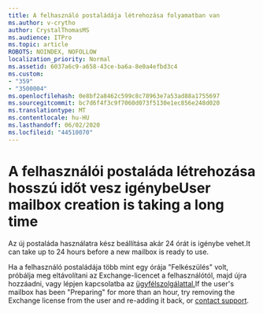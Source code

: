 ```yaml
---
title: A felhasználó postaládája létrehozása folyamatban van
ms.author: v-crytho
author: CrystalThomasMS
ms.audience: ITPro
ms.topic: article
ROBOTS: NOINDEX, NOFOLLOW
localization_priority: Normal
ms.assetid: 6037a6c9-a658-43ce-ba6a-8e0a4efbd3c4
ms.custom:
- "359"
- "3500004"
ms.openlocfilehash: 0e8bf2a8462c599c8c78963e7a53ad88a1755697
ms.sourcegitcommit: bc7d6f4f3c9f7060d073f5130e1ec856e248d020
ms.translationtype: MT
ms.contentlocale: hu-HU
ms.lasthandoff: 06/02/2020
ms.locfileid: "44510070"
---
```

# <a name="user-mailbox-creation-is-taking-a-long-time"></a><span data-ttu-id="f7bd7-102">A felhasználói postaláda létrehozása hosszú időt vesz igénybe</span><span class="sxs-lookup"><span data-stu-id="f7bd7-102">User mailbox creation is taking a long time</span></span>

<span data-ttu-id="f7bd7-103">Az új postaláda használatra kész beállítása akár 24 órát is igénybe vehet.</span><span class="sxs-lookup"><span data-stu-id="f7bd7-103">It can take up to 24 hours before a new mailbox is ready to use.</span></span>
  
<span data-ttu-id="f7bd7-104">Ha a felhasználó postaládája több mint egy órája "Felkészülés" volt, próbálja meg eltávolítani az Exchange-licencet a felhasználótól, majd újra hozzáadni, vagy lépjen kapcsolatba az [ügyfélszolgálattal.](https://docs.microsoft.com/microsoft-365/admin/contact-support-for-business-products?tabs=online)</span><span class="sxs-lookup"><span data-stu-id="f7bd7-104">If the user's mailbox has been "Preparing" for more than an hour, try removing the Exchange license from the user and re-adding it back, or [contact support](https://docs.microsoft.com/microsoft-365/admin/contact-support-for-business-products?tabs=online).</span></span>
